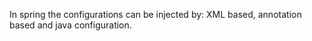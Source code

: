 In spring the configurations can be injected by: XML based, annotation based and java configuration.
